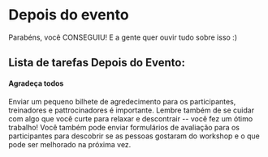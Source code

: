 # Depois do evento

Parabéns, você CONSEGUIU! E a gente quer ouvir tudo sobre isso :)

## Lista de tarefas Depois do Evento:

#### Agradeça todos

Enviar um pequeno bilhete de agredecimento para os participantes, treinadores e pattrocinadores é importante. Lembre também de se cuidar com algo que você curte para relaxar e descontrair -- você fez um ótimo trabalho! Você também pode enviar formulários de avaliação para os participantes para descobrir se as pessoas gostaram do workshop e o que pode ser melhorado na próxima vez.
